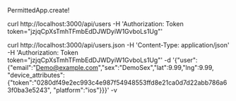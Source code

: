 PermittedApp.create!

curl http://localhost:3000/api/users -H 'Authorization: Token token="jzjqCpXsTmhTFmbEdDJWDyiW1GvboLs1Ug"'


curl http://localhost:3000/api/users.json -H 'Content-Type: application/json' -H 'Authorization: Token token="jzjqCpXsTmhTFmbEdDJWDyiW1GvboLs1Ug"' -d '{"user":{"email":"Demo@example.com","sex":"DemoSex","lat":9.99,"lng":9.99, "device_attributes":{"token":"0280df49e2ec993c4e987f54948553ffd8e21ca0d7d22abb786a63f0ba3e5243", "platform":"ios"}}}' -v
